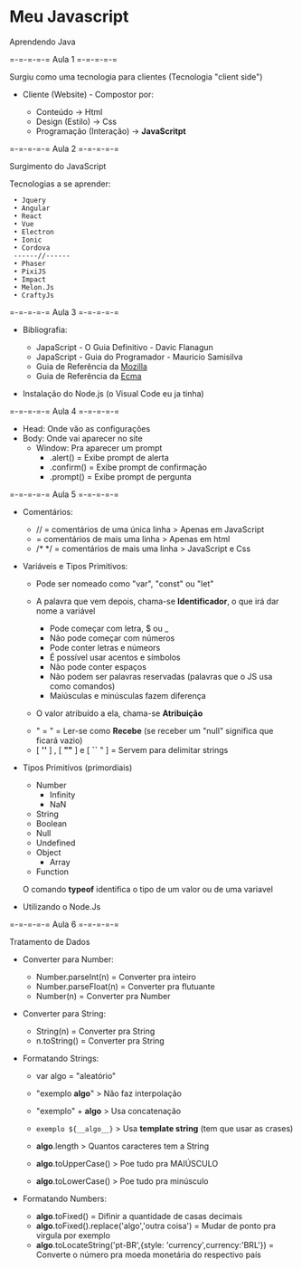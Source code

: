 # Meu Javascript
 Aprendendo Java

 =-=-=-=-= Aula 1 =-=-=-=-=

 Surgiu como uma tecnologia para clientes (Tecnologia "client side")

 - Cliente (Website) - Compostor por:

     * Conteúdo -> Html
     * Design (Estilo) -> Css
     * Programação (Interação) -> __JavaScritpt__

 =-=-=-=-= Aula 2 =-=-=-=-=
 
 Surgimento do JavaScript

 Tecnologias a se aprender:

     • Jquery 
     • Angular 
     • React 
     • Vue 
     • Electron 
     • Ionic 
     • Cordova
     ------//------
     • Phaser 
     • PixiJS 
     • Impact 
     • Melon.Js 
     • CraftyJs

 =-=-=-=-= Aula 3 =-=-=-=-=

 

 - Bibliografia:

     * JapaScript - O Guia Definitivo - Davic Flanagun
     * JapaScript - Guia do Programador - Mauricio Samisilva
     * Guia de Referência da [Mozilla](https://developer.mozilla.org/pt-BR/)
     * Guia de Referência da [Ecma](https://www.ecma-international.org/)

 - Instalação do Node.js (o Visual Code eu ja tinha)

 =-=-=-=-= Aula 4 =-=-=-=-=

 - Head: Onde vão as configurações
 - Body: Onde vai aparecer no site
    - Window: Pra aparecer um prompt
        - .alert() = Exibe prompt de alerta
        - .confirm() = Exibe prompt de confirmação
        - .prompt() = Exibe prompt de pergunta

 =-=-=-=-= Aula 5 =-=-=-=-=

 - Comentários:
    - // = comentários de uma única linha > Apenas em JavaScript
    - <!-- --> = comentários de mais uma linha > Apenas em html
    - /* */ = comentários de mais uma linha > JavaScript e Css
    

 - Variáveis e Tipos Primitivos:
    - Pode ser nomeado como "var", "const" ou "let"
    - A palavra que vem depois, chama-se __Identificador__, o que irá dar nome a variável 
        * Pode começar com letra, $ ou _
        * Não pode começar com números
        * Pode conter letras e númeors
        * É possível usar acentos e símbolos
        * Não pode conter espaços
        * Não podem ser palavras reservadas (palavras que o JS usa como comandos)
        * Maiúsculas e minúsculas fazem diferença

    - O valor atribuído a ela, chama-se __Atribuição__

    * " = " = Ler-se como __Recebe__ (se receber um "null" significa que ficará vazio)
    * [ __''__ ] , [ __""__ ] e [ __``__ " ] = Servem para delimitar strings

 - Tipos Primitívos (primordiais)
    * Number
        * Infinity
        * NaN
    * String
    * Boolean
    * Null
    * Undefined
    * Object
        * Array
    * Function

    O comando __typeof__ identifica o tipo de um valor ou de uma variavel

 - Utilizando o Node.Js

 =-=-=-=-= Aula 6 =-=-=-=-=

 Tratamento de Dados

 - Converter para Number:
    * Number.parseInt(n) = Converter pra inteiro
    * Number.parseFloat(n) = Converter pra flutuante
    * Number(n) = Converter pra Number

 - Converter para String:
    * String(n) = Converter pra String
    * n.toString() = Converter pra String

 - Formatando Strings:

    - var algo = "aleatório"

    * "exemplo __algo__" > Não faz interpolação
    * "exemplo" + __algo__ > Usa concatenação
    * `exemplo ${__algo__}` > Usa __template string__ (tem que usar as crases)

    * __algo__.length > Quantos caracteres tem a String
    * __algo__.toUpperCase() > Poe tudo pra MAIÚSCULO
    * __algo__.toLowerCase() > Poe tudo pra minúsculo

 - Formatando Numbers:

    * __algo__.toFixed() = Difinir a quantidade de casas decimais
    * __algo__.toFixed().replace('algo','outra coisa') = Mudar de ponto pra virgula por exemplo
    * __algo__.toLocateString('pt-BR',{style: 'currency',currency:'BRL'}) = Converte o número pra moeda monetária do respectivo país